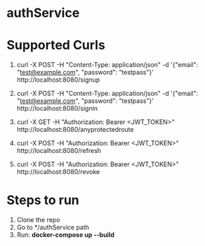 # authService

# Supported Curls
1) curl -X POST -H "Content-Type: application/json" -d '{"email": "test@example.com", "password": "testpass"}' http://localhost:8080/signup <br />
2) curl -X POST -H "Content-Type: application/json" -d '{"email": "test@example.com", "password": "testpass"}' http://localhost:8080/signin <br />
3) curl -X GET -H "Authorization: Bearer <JWT_TOKEN>" http://localhost:8080/anyprotectedroute <br />
4) curl -X POST -H "Authorization: Bearer <JWT_TOKEN>" http://localhost:8080/refresh <br />
 
5) curl -X POST -H "Authorization: Bearer <JWT_TOKEN>" http://localhost:8080/revoke <br />


# Steps to run
1) Clone the repo <br />
2) Go to  */authService path <br />
3) Run: <b> docker-compose up --build</b>
